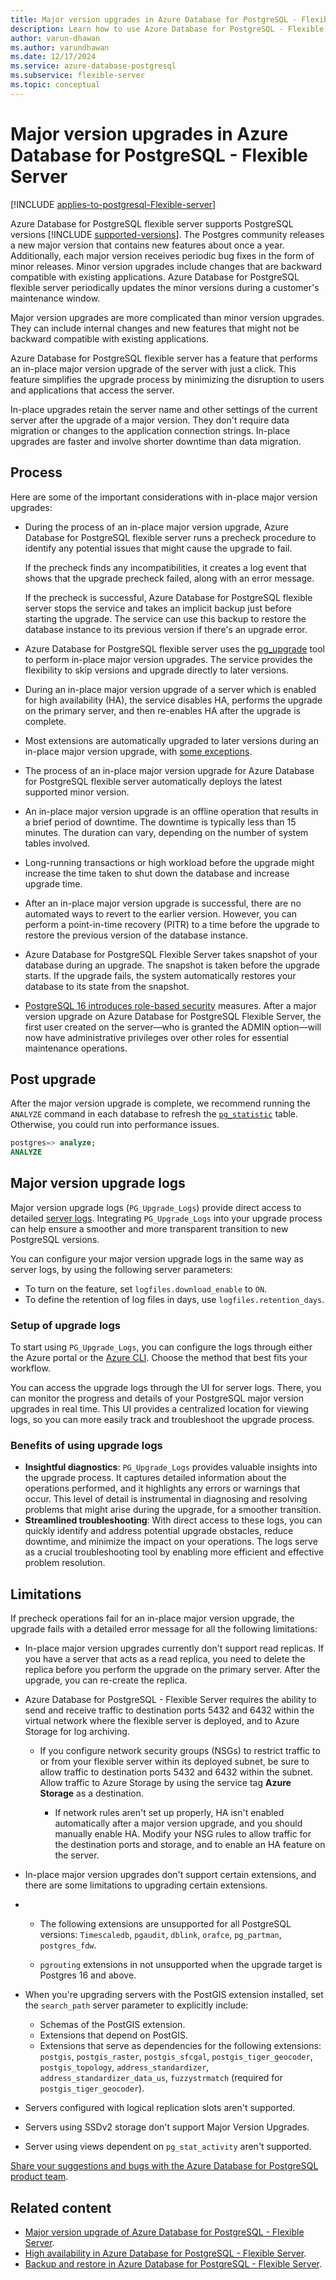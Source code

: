 ```yaml
---
title: Major version upgrades in Azure Database for PostgreSQL - Flexible Server
description: Learn how to use Azure Database for PostgreSQL - Flexible Server to do in-place major version upgrades of PostgreSQL on a server.
author: varun-dhawan
ms.author: varundhawan
ms.date: 12/17/2024
ms.service: azure-database-postgresql
ms.subservice: flexible-server
ms.topic: conceptual
---
```


# Major version upgrades in Azure Database for PostgreSQL - Flexible Server

[!INCLUDE [applies-to-postgresql-Flexible-server](~/reusable-content/ce-skilling/azure/includes/postgresql/includes/applies-to-postgresql-flexible-server.md)]

Azure Database for PostgreSQL flexible server supports PostgreSQL versions [!INCLUDE [supported-versions](includes/major-versions-ascending.md)]. The Postgres community releases a new major version that contains new features about once a year. Additionally, each major version receives periodic bug fixes in the form of minor releases. Minor version upgrades include changes that are backward compatible with existing applications. Azure Database for PostgreSQL flexible server periodically updates the minor versions during a customer's maintenance window.

Major version upgrades are more complicated than minor version upgrades. They can include internal changes and new features that might not be backward compatible with existing applications.

Azure Database for PostgreSQL flexible server has a feature that performs an in-place major version upgrade of the server with just a click. This feature simplifies the upgrade process by minimizing the disruption to users and applications that access the server.

In-place upgrades retain the server name and other settings of the current server after the upgrade of a major version. They don't require data migration or changes to the application connection strings. In-place upgrades are faster and involve shorter downtime than data migration.

## Process

Here are some of the important considerations with in-place major version upgrades:

- During the process of an in-place major version upgrade, Azure Database for PostgreSQL flexible server runs a precheck procedure to identify any potential issues that might cause the upgrade to fail.

  If the precheck finds any incompatibilities, it creates a log event that shows that the upgrade precheck failed, along with an error message.

  If the precheck is successful, Azure Database for PostgreSQL flexible server stops the service and takes an implicit backup just before starting the upgrade. The service can use this backup to restore the database instance to its previous version if there's an upgrade error.

- Azure Database for PostgreSQL flexible server uses the [pg_upgrade](https://www.postgresql.org/docs/current/pgupgrade.html) tool to perform in-place major version upgrades. The service provides the flexibility to skip versions and upgrade directly to later versions.

- During an in-place major version upgrade of a server which is enabled for high availability (HA), the service disables HA, performs the upgrade on the primary server, and then re-enables HA after the upgrade is complete.

- Most extensions are automatically upgraded to later versions during an in-place major version upgrade, with [some exceptions](#limitations).

- The process of an in-place major version upgrade for Azure Database for PostgreSQL flexible server automatically deploys the latest supported minor version.

- An in-place major version upgrade is an offline operation that results in a brief period of downtime. The downtime is typically less than 15 minutes. The duration can vary, depending on the number of system tables involved.

- Long-running transactions or high workload before the upgrade might increase the time taken to shut down the database and increase upgrade time.

- After an in-place major version upgrade is successful, there are no automated ways to revert to the earlier version. However, you can perform a point-in-time recovery (PITR) to a time before the upgrade to restore the previous version of the database instance.

- Azure Database for PostgreSQL Flexible Server takes snapshot of your database during an upgrade. The snapshot is taken before the upgrade starts. If the upgrade fails, the system automatically restores your database to its state from the snapshot.

- [PostgreSQL 16 introduces role-based security](concepts-security.md#postgresql-16-changes-with-role-based-security) measures. After a major version upgrade on Azure Database for PostgreSQL Flexible Server, the first user created on the server—who is granted the ADMIN option—will now have administrative privileges over other roles for essential maintenance operations.

## Post upgrade

After the major version upgrade is complete, we recommend running the `ANALYZE` command  in each database to refresh the [`pg_statistic`](https://www.postgresql.org/docs/current/catalog-pg-statistic.html) table. Otherwise, you could run into performance issues.

```SQL
postgres=> analyze;
ANALYZE
```

## Major version upgrade logs

Major version upgrade logs (`PG_Upgrade_Logs`) provide direct access to detailed [server logs](how-to-server-logs-portal.md). Integrating `PG_Upgrade_Logs` into your upgrade process can help ensure a smoother and more transparent transition to new PostgreSQL versions.

You can configure your major version upgrade logs in the same way as server logs, by using the following server parameters:

- To turn on the feature, set `logfiles.download_enable` to `ON`.
- To define the retention of log files in days, use `logfiles.retention_days`.

### Setup of upgrade logs

To start using `PG_Upgrade_Logs`, you can configure the logs through either the Azure portal or the [Azure CLI](how-to-server-logs-cli.md). Choose the method that best fits your workflow.

You can access the upgrade logs through the UI for server logs. There, you can monitor the progress and details of your PostgreSQL major version upgrades in real time. This UI provides a centralized location for viewing logs, so you can more easily track and troubleshoot the upgrade process.

### Benefits of using upgrade logs

- **Insightful diagnostics**: `PG_Upgrade_Logs` provides valuable insights into the upgrade process. It captures detailed information about the operations performed, and it highlights any errors or warnings that occur. This level of detail is instrumental in diagnosing and resolving problems that might arise during the upgrade, for a smoother transition.
- **Streamlined troubleshooting**: With direct access to these logs, you can quickly identify and address potential upgrade obstacles, reduce downtime, and minimize the impact on your operations. The logs serve as a crucial troubleshooting tool by enabling more efficient and effective problem resolution.

## Limitations  

If precheck operations fail for an in-place major version upgrade, the upgrade fails with a detailed error message for all the following limitations:

- In-place major version upgrades currently don't support read replicas. If you have a server that acts as a read replica, you need to delete the replica before you perform the upgrade on the primary server. After the upgrade, you can re-create the replica.

- Azure Database for PostgreSQL - Flexible Server requires the ability to send and receive traffic to destination ports 5432 and 6432 within the virtual network where the flexible server is deployed, and to Azure Storage for log archiving.

    - If you configure network security groups (NSGs) to restrict traffic to or from your flexible server within its deployed subnet, be sure to allow traffic to destination ports 5432 and 6432 within the subnet. Allow traffic to Azure Storage by using the service tag **Azure Storage** as a destination.

      - If network rules aren't set up properly, HA isn't enabled automatically after a major version upgrade, and you should manually enable HA. Modify your NSG rules to allow traffic for the destination ports and storage, and to enable an HA feature on the server.

- In-place major version upgrades don't support certain extensions, and there are some limitations to upgrading certain extensions. 
- 
    - The following extensions are unsupported for all PostgreSQL versions: `Timescaledb`, `pgaudit`, `dblink`, `orafce`, `pg_partman`, `postgres_fdw`.
  
    - `pgrouting` extensions in not unsupported when the upgrade target is Postgres 16 and above.

- When you're upgrading servers with the PostGIS extension installed, set the `search_path` server parameter to explicitly include:
  
  - Schemas of the PostGIS extension.
  - Extensions that depend on PostGIS.
  - Extensions that serve as dependencies for the following extensions: `postgis`, `postgis_raster`, `postgis_sfcgal`, `postgis_tiger_geocoder`, `postgis_topology`, `address_standardizer`, `address_standardizer_data_us`, `fuzzystrmatch` (required for `postgis_tiger_geocoder`).

- Servers configured with logical replication slots aren't supported.
- Servers using SSDv2 storage don't support Major Version Upgrades.
- Server using views dependent on `pg_stat_activity` aren't supported.

[Share your suggestions and bugs with the Azure Database for PostgreSQL product team](https://aka.ms/pgfeedback).

## Related content

- [Major version upgrade of Azure Database for PostgreSQL - Flexible Server](how-to-perform-major-version-upgrade.md?tabs=portal).
- [High availability in Azure Database for PostgreSQL - Flexible Server](/azure/reliability/reliability-postgresql-flexible-server).
- [Backup and restore in Azure Database for PostgreSQL - Flexible Server](concepts-backup-restore.md).
